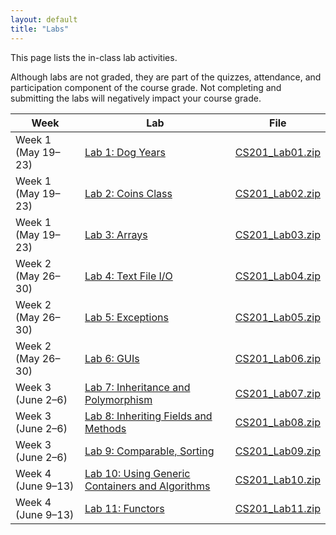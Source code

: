 ```yaml
---
layout: default
title: "Labs"
---
```


This page lists the in-class lab activities.

Although labs are not graded, they are part of the quizzes, attendance,
and participation component of the course grade.  Not completing
and submitting the labs will negatively impact your course grade.

Week | Lab | File
---- | --- | ----
Week 1 (May 19&ndash;23) | [Lab 1: Dog Years](lab01.html) | [CS201\_Lab01.zip](CS201_Lab01.zip)
Week 1 (May 19&ndash;23) | [Lab 2: Coins Class](lab02.html) | [CS201\_Lab02.zip](CS201_Lab02.zip)
Week 1 (May 19&ndash;23) | [Lab 3: Arrays](lab03.html) | [CS201\_Lab03.zip](CS201_Lab03.zip)
Week 2 (May 26&ndash;30) | [Lab 4: Text File I/O](lab04.html) | [CS201\_Lab04.zip](CS201_Lab04.zip)
Week 2 (May 26&ndash;30) | [Lab 5: Exceptions](lab05.html) | [CS201\_Lab05.zip](CS201_Lab05.zip)
Week 2 (May 26&ndash;30) | [Lab 6: GUIs](lab06.html) | [CS201\_Lab06.zip](CS201_Lab06.zip)
Week 3 (June 2&ndash;6) | [Lab 7: Inheritance and Polymorphism](lab07.html) | [CS201\_Lab07.zip](CS201_Lab07.zip)
Week 3 (June 2&ndash;6) | [Lab 8: Inheriting Fields and Methods](lab08.html) | [CS201\_Lab08.zip](CS201_Lab08.zip)
Week 3 (June 2&ndash;6) | [Lab 9: Comparable, Sorting](lab09.html) | [CS201\_Lab09.zip](CS201_Lab09.zip)
Week 4 (June 9&ndash;13) | [Lab 10: Using Generic Containers and Algorithms](lab10.html) | [CS201\_Lab10.zip](CS201_Lab10.zip)
Week 4 (June 9&ndash;13) | [Lab 11: Functors](lab11.html) | [CS201\_Lab11.zip](CS201_Lab11.zip)

<!--
> <table>
> <col width="13%" />
> <col width="50%" />
> <col width="35%" />
> <thead>
> <tr class="header">
> <th align="left">Date</th>
> <th align="left">Lab</th>
> <th align="left">File</th>
> </tr>
> </thead>
> <tbody>
> <tr class="odd">
> <td align="left">Aug 28</td>
> <td align="left"><a href="lab01.html">Lab 1: Dog Years</a></td>
> <td align="left"><a href="CS201_Lab01.zip">CS201_Lab01.zip</a></td>
> </tr>
> <tr class="even">
> <td align="left">Aug 30</td>
> <td align="left"><a href="lab02.html">Lab 2: Coins class</a></td>
> <td align="left"><a href="CS201_Lab02.zip">CS201_Lab02.zip</a></td>
> </tr>
> <tr class="odd">
> <td align="left">Sep 4</td>
> <td align="left"><a href="lab03.html">Lab 3: Arrays</a></td>
> <td align="left"><a href="CS201_Lab03.zip">CS201_Lab03.zip</a></td>
> </tr>
> <tr class="even">
> <td align="left">Sep 6</td>
> <td align="left"><a href="lab04.html">Lab 4: Text File I/O</a></td>
> <td align="left"><a href="CS201_Lab04.zip">CS201_Lab04.zip</a></td>
> </tr>
> <tr class="odd">
> <td align="left">Sep 11</td>
> <td align="left"><a href="lab05.html">Lab 5: Exceptions</a></td>
> <td align="left"><a href="CS201_Lab05.zip">CS201_Lab05.zip</a></td>
> </tr>
> <tr class="even">
> <td align="left">Sep 13</td>
> <td align="left"><a href="lab06.html">Lab 6: Tic Tac Toe GUI</a></td>
> <td align="left"><a href="CS201_Lab06.zip">CS201_Lab06.zip</a></td>
> </tr>
> <tr class="odd">
> <td align="left">Sep 18</td>
> <td align="left"><a href="lab07.html">Lab 7: Inheritance and Polymorphism</a></td>
> <td align="left"><a href="CS201_Lab07.zip">CS201_Lab07.zip</a></td>
> </tr>
> <tr class="even">
> <td align="left">Sep 20</td>
> <td align="left"><a href="lab08.html">Lab 8: Inheriting Fields and Methods</a></td>
> <td align="left"><a href="CS201_Lab08.zip">CS201_Lab08.zip</a></td>
> </tr>
> <tr class="odd">
> <td align="left">Sep 25</td>
> <td align="left"><a href="lab09.html">Lab 9: Comparable, Sorting</a></td>
> <td align="left"><a href="CS201_Lab09.zip">CS201_Lab09.zip</a></td>
> </tr>
> <tr class="even">
> <td align="left">Sep 27</td>
> <td align="left"><a href="lab10.html">Lab 10: Using Generic Containers and Algorithms</a></td>
> <td align="left"><a href="CS201_Lab10.zip">CS201_Lab10.zip</a></td>
> </tr>
> <tr class="odd">
> <td align="left">Oct 4</td>
> <td align="left"><a href="lab11.html">Lab 11: Functors</a></td>
> <td align="left"><a href="CS201_Lab11.zip">CS201_Lab11.zip</a></td>
> </tr>
> <tr class="even">
> <td align="left">Oct 9</td>
> <td align="left"><a href="lab12.html">Lab 12: Benchmarking ArrayList</a></td>
> <td align="left"><a href="CS201_Lab12.zip">CS201_Lab12.zip</a></td>
> </tr>
> <tr class="odd">
> <td align="left">Oct 16</td>
> <td align="left"><a href="lab13.html">Lab 13: Iterators, Interleaving, and Merging</a></td>
> <td align="left"><a href="CS201_Lab13.zip">CS201_Lab13.zip</a></td>
> </tr>
> <tr class="even">
> <td align="left">Oct 18</td>
> <td align="left"><a href="lab14.html">Lab 14: Generic Algorithms</a></td>
> <td align="left"><a href="CS201_Lab14.zip">CS201_Lab14.zip</a></td>
> </tr>
> <tr class="odd">
> <td align="left">Oct 23</td>
> <td align="left"><a href="lab15.html">Lab 15: List Reversal</a></td>
> <td align="left"><a href="CS201_Lab15.zip">CS201_Lab15.zip</a></td>
> </tr>
> <tr class="even">
> <td align="left">Oct 25</td>
> <td align="left"><a href="lab16.html">Lab 16: Parallel Estimation of π</a></td>
> <td align="left"><a href="CS201_Lab16.zip">CS201_Lab16.zip</a></td>
> </tr>
> <tr class="odd">
> <td align="left">Oct 30</td>
> <td align="left"><a href="lab17.html">Lab 17: Palindromes</a></td>
> <td align="left"><a href="CS201_Lab17.zip">CS201_Lab17.zip</a></td>
> </tr>
> <tr class="even">
> <td align="left">Nov 6</td>
> <td align="left"><a href="lab18.html">Lab 18: Word Count</a></td>
> <td align="left"><a href="CS201_Lab18.zip">CS201_Lab18.zip</a></td>
> </tr>
> <tr class="odd">
> <td align="left">Nov 8</td>
> <td align="left"><a href="lab19.html">Lab 19: Recursion</a></td>
> <td align="left"><a href="CS201_Lab19.zip">CS201_Lab19.zip</a></td>
> </tr>
> <tr class="even">
> <td align="left">Nov 13</td>
> <td align="left"><a href="lab20.html">Lab 20: Advanced Recursion</a></td>
> <td align="left"><a href="CS201_Lab20.zip">CS201_Lab20.zip</a></td>
> </tr>
> <tr class="odd">
> <td align="left">Nov 15</td>
> <td align="left"><a href="lab21.html">Lab 21: Proof By Induction</a></td>
> <td align="left">n/a</td>
> </tr>
> <tr class="even">
> <td align="left">Nov 20</td>
> <td align="left"><a href="lab22.html">Lab 22: Binomial Coefficient</a></td>
> <td align="left"><a href="CS201_Lab22.zip">CS201_Lab22.zip</a></td>
> </tr>
> <tr class="odd">
> <td align="left">Dec 4</td>
> <td align="left"><a href="lab23.html">Lab 23: Shell Sort</a></td>
> <td align="left"><a href="CS201_Lab23.zip">CS201_Lab23.zip</a></td>
> </tr>
> </tbody>
> </table>
>
-->
